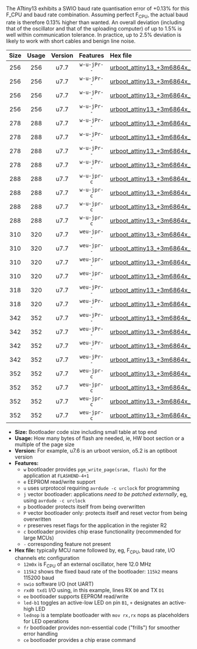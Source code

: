 The ATtiny13 exhibits a SWIO baud rate quantisation error of +0.13% for this F_CPU and baud rate combination. Assuming perfect F<sub>CPU</sub>, the actual baud rate is therefore 0.13% higher than wanted. An overall deviation (including that of the oscillator and that of the uploading computer) of up to 1.5% is well within communication tolerance. In practice, up to 2.5% deviation is likely to work with short cables and benign line noise.

|Size|Usage|Version|Features|Hex file|
|:-:|:-:|:-:|:-:|:--|
|256|256|u7.7|`w-u-jPr--`|[urboot_attiny13_+3m6864x_+++4k8_swio_rxb0_txb1_led+b2.hex](https://raw.githubusercontent.com/stefanrueger/urboot.hex/main/mcus/attiny13/external_oscillator/fcpu_+3m6864x/br_+++4k8/urboot_attiny13_+3m6864x_+++4k8_swio_rxb0_txb1_led+b2.hex)|
|256|256|u7.7|`w-u-jPr--`|[urboot_attiny13_+3m6864x_+++4k8_swio_rxb0_txb1_lednop.hex](https://raw.githubusercontent.com/stefanrueger/urboot.hex/main/mcus/attiny13/external_oscillator/fcpu_+3m6864x/br_+++4k8/urboot_attiny13_+3m6864x_+++4k8_swio_rxb0_txb1_lednop.hex)|
|256|256|u7.7|`w-u-jPr--`|[urboot_attiny13_+3m6864x_+++4k8_swio_rxb1_txb0_led+b2.hex](https://raw.githubusercontent.com/stefanrueger/urboot.hex/main/mcus/attiny13/external_oscillator/fcpu_+3m6864x/br_+++4k8/urboot_attiny13_+3m6864x_+++4k8_swio_rxb1_txb0_led+b2.hex)|
|256|256|u7.7|`w-u-jPr--`|[urboot_attiny13_+3m6864x_+++4k8_swio_rxb1_txb0_lednop.hex](https://raw.githubusercontent.com/stefanrueger/urboot.hex/main/mcus/attiny13/external_oscillator/fcpu_+3m6864x/br_+++4k8/urboot_attiny13_+3m6864x_+++4k8_swio_rxb1_txb0_lednop.hex)|
|278|288|u7.7|`w-u-jPr--`|[urboot_attiny13_+3m6864x_+++4k8_swio_rxb0_txb1_led+b2_fr.hex](https://raw.githubusercontent.com/stefanrueger/urboot.hex/main/mcus/attiny13/external_oscillator/fcpu_+3m6864x/br_+++4k8/urboot_attiny13_+3m6864x_+++4k8_swio_rxb0_txb1_led+b2_fr.hex)|
|278|288|u7.7|`w-u-jPr--`|[urboot_attiny13_+3m6864x_+++4k8_swio_rxb0_txb1_lednop_fr.hex](https://raw.githubusercontent.com/stefanrueger/urboot.hex/main/mcus/attiny13/external_oscillator/fcpu_+3m6864x/br_+++4k8/urboot_attiny13_+3m6864x_+++4k8_swio_rxb0_txb1_lednop_fr.hex)|
|278|288|u7.7|`w-u-jPr--`|[urboot_attiny13_+3m6864x_+++4k8_swio_rxb1_txb0_led+b2_fr.hex](https://raw.githubusercontent.com/stefanrueger/urboot.hex/main/mcus/attiny13/external_oscillator/fcpu_+3m6864x/br_+++4k8/urboot_attiny13_+3m6864x_+++4k8_swio_rxb1_txb0_led+b2_fr.hex)|
|278|288|u7.7|`w-u-jPr--`|[urboot_attiny13_+3m6864x_+++4k8_swio_rxb1_txb0_lednop_fr.hex](https://raw.githubusercontent.com/stefanrueger/urboot.hex/main/mcus/attiny13/external_oscillator/fcpu_+3m6864x/br_+++4k8/urboot_attiny13_+3m6864x_+++4k8_swio_rxb1_txb0_lednop_fr.hex)|
|288|288|u7.7|`w-u-jpr-c`|[urboot_attiny13_+3m6864x_+++4k8_swio_rxb0_txb1_led+b2_fr_ce.hex](https://raw.githubusercontent.com/stefanrueger/urboot.hex/main/mcus/attiny13/external_oscillator/fcpu_+3m6864x/br_+++4k8/urboot_attiny13_+3m6864x_+++4k8_swio_rxb0_txb1_led+b2_fr_ce.hex)|
|288|288|u7.7|`w-u-jpr-c`|[urboot_attiny13_+3m6864x_+++4k8_swio_rxb0_txb1_lednop_fr_ce.hex](https://raw.githubusercontent.com/stefanrueger/urboot.hex/main/mcus/attiny13/external_oscillator/fcpu_+3m6864x/br_+++4k8/urboot_attiny13_+3m6864x_+++4k8_swio_rxb0_txb1_lednop_fr_ce.hex)|
|288|288|u7.7|`w-u-jpr-c`|[urboot_attiny13_+3m6864x_+++4k8_swio_rxb1_txb0_led+b2_fr_ce.hex](https://raw.githubusercontent.com/stefanrueger/urboot.hex/main/mcus/attiny13/external_oscillator/fcpu_+3m6864x/br_+++4k8/urboot_attiny13_+3m6864x_+++4k8_swio_rxb1_txb0_led+b2_fr_ce.hex)|
|288|288|u7.7|`w-u-jpr-c`|[urboot_attiny13_+3m6864x_+++4k8_swio_rxb1_txb0_lednop_fr_ce.hex](https://raw.githubusercontent.com/stefanrueger/urboot.hex/main/mcus/attiny13/external_oscillator/fcpu_+3m6864x/br_+++4k8/urboot_attiny13_+3m6864x_+++4k8_swio_rxb1_txb0_lednop_fr_ce.hex)|
|310|320|u7.7|`weu-jpr--`|[urboot_attiny13_+3m6864x_+++4k8_swio_rxb0_txb1_ee_led+b2.hex](https://raw.githubusercontent.com/stefanrueger/urboot.hex/main/mcus/attiny13/external_oscillator/fcpu_+3m6864x/br_+++4k8/urboot_attiny13_+3m6864x_+++4k8_swio_rxb0_txb1_ee_led+b2.hex)|
|310|320|u7.7|`weu-jpr--`|[urboot_attiny13_+3m6864x_+++4k8_swio_rxb0_txb1_ee_lednop.hex](https://raw.githubusercontent.com/stefanrueger/urboot.hex/main/mcus/attiny13/external_oscillator/fcpu_+3m6864x/br_+++4k8/urboot_attiny13_+3m6864x_+++4k8_swio_rxb0_txb1_ee_lednop.hex)|
|310|320|u7.7|`weu-jpr--`|[urboot_attiny13_+3m6864x_+++4k8_swio_rxb1_txb0_ee_led+b2.hex](https://raw.githubusercontent.com/stefanrueger/urboot.hex/main/mcus/attiny13/external_oscillator/fcpu_+3m6864x/br_+++4k8/urboot_attiny13_+3m6864x_+++4k8_swio_rxb1_txb0_ee_led+b2.hex)|
|310|320|u7.7|`weu-jpr--`|[urboot_attiny13_+3m6864x_+++4k8_swio_rxb1_txb0_ee_lednop.hex](https://raw.githubusercontent.com/stefanrueger/urboot.hex/main/mcus/attiny13/external_oscillator/fcpu_+3m6864x/br_+++4k8/urboot_attiny13_+3m6864x_+++4k8_swio_rxb1_txb0_ee_lednop.hex)|
|318|320|u7.7|`weu-jPr--`|[urboot_attiny13_+3m6864x_+++4k8_swio_rxb0_txb1_ee.hex](https://raw.githubusercontent.com/stefanrueger/urboot.hex/main/mcus/attiny13/external_oscillator/fcpu_+3m6864x/br_+++4k8/urboot_attiny13_+3m6864x_+++4k8_swio_rxb0_txb1_ee.hex)|
|318|320|u7.7|`weu-jPr--`|[urboot_attiny13_+3m6864x_+++4k8_swio_rxb1_txb0_ee.hex](https://raw.githubusercontent.com/stefanrueger/urboot.hex/main/mcus/attiny13/external_oscillator/fcpu_+3m6864x/br_+++4k8/urboot_attiny13_+3m6864x_+++4k8_swio_rxb1_txb0_ee.hex)|
|342|352|u7.7|`weu-jPr--`|[urboot_attiny13_+3m6864x_+++4k8_swio_rxb0_txb1_ee_led+b2_fr.hex](https://raw.githubusercontent.com/stefanrueger/urboot.hex/main/mcus/attiny13/external_oscillator/fcpu_+3m6864x/br_+++4k8/urboot_attiny13_+3m6864x_+++4k8_swio_rxb0_txb1_ee_led+b2_fr.hex)|
|342|352|u7.7|`weu-jPr--`|[urboot_attiny13_+3m6864x_+++4k8_swio_rxb0_txb1_ee_lednop_fr.hex](https://raw.githubusercontent.com/stefanrueger/urboot.hex/main/mcus/attiny13/external_oscillator/fcpu_+3m6864x/br_+++4k8/urboot_attiny13_+3m6864x_+++4k8_swio_rxb0_txb1_ee_lednop_fr.hex)|
|342|352|u7.7|`weu-jPr--`|[urboot_attiny13_+3m6864x_+++4k8_swio_rxb1_txb0_ee_led+b2_fr.hex](https://raw.githubusercontent.com/stefanrueger/urboot.hex/main/mcus/attiny13/external_oscillator/fcpu_+3m6864x/br_+++4k8/urboot_attiny13_+3m6864x_+++4k8_swio_rxb1_txb0_ee_led+b2_fr.hex)|
|342|352|u7.7|`weu-jPr--`|[urboot_attiny13_+3m6864x_+++4k8_swio_rxb1_txb0_ee_lednop_fr.hex](https://raw.githubusercontent.com/stefanrueger/urboot.hex/main/mcus/attiny13/external_oscillator/fcpu_+3m6864x/br_+++4k8/urboot_attiny13_+3m6864x_+++4k8_swio_rxb1_txb0_ee_lednop_fr.hex)|
|352|352|u7.7|`weu-jpr-c`|[urboot_attiny13_+3m6864x_+++4k8_swio_rxb0_txb1_ee_led+b2_fr_ce.hex](https://raw.githubusercontent.com/stefanrueger/urboot.hex/main/mcus/attiny13/external_oscillator/fcpu_+3m6864x/br_+++4k8/urboot_attiny13_+3m6864x_+++4k8_swio_rxb0_txb1_ee_led+b2_fr_ce.hex)|
|352|352|u7.7|`weu-jpr-c`|[urboot_attiny13_+3m6864x_+++4k8_swio_rxb0_txb1_ee_lednop_fr_ce.hex](https://raw.githubusercontent.com/stefanrueger/urboot.hex/main/mcus/attiny13/external_oscillator/fcpu_+3m6864x/br_+++4k8/urboot_attiny13_+3m6864x_+++4k8_swio_rxb0_txb1_ee_lednop_fr_ce.hex)|
|352|352|u7.7|`weu-jpr-c`|[urboot_attiny13_+3m6864x_+++4k8_swio_rxb1_txb0_ee_led+b2_fr_ce.hex](https://raw.githubusercontent.com/stefanrueger/urboot.hex/main/mcus/attiny13/external_oscillator/fcpu_+3m6864x/br_+++4k8/urboot_attiny13_+3m6864x_+++4k8_swio_rxb1_txb0_ee_led+b2_fr_ce.hex)|
|352|352|u7.7|`weu-jpr-c`|[urboot_attiny13_+3m6864x_+++4k8_swio_rxb1_txb0_ee_lednop_fr_ce.hex](https://raw.githubusercontent.com/stefanrueger/urboot.hex/main/mcus/attiny13/external_oscillator/fcpu_+3m6864x/br_+++4k8/urboot_attiny13_+3m6864x_+++4k8_swio_rxb1_txb0_ee_lednop_fr_ce.hex)|

- **Size:** Bootloader code size including small table at top end
- **Usage:** How many bytes of flash are needed, ie, HW boot section or a multiple of the page size
- **Version:** For example, u7.6 is an urboot version, o5.2 is an optiboot version
- **Features:**
  + `w` bootloader provides `pgm_write_page(sram, flash)` for the application at `FLASHEND-4+1`
  + `e` EEPROM read/write support
  + `u` uses urprotocol requiring `avrdude -c urclock` for programming
  + `j` vector bootloader: applications *need to be patched externally*, eg, using `avrdude -c urclock`
  + `p` bootloader protects itself from being overwritten
  + `P` vector bootloader only: protects itself and reset vector from being overwritten
  + `r` preserves reset flags for the application in the register R2
  + `c` bootloader provides chip erase functionality (recommended for large MCUs)
  + `-` corresponding feature not present
- **Hex file:** typically MCU name followed by, eg, F<sub>CPU</sub>, baud rate, I/O channels etc configuration
  + `12m0x` is F<sub>CPU</sub> of an external oscillator, here 12.0 MHz
  + `115k2` shows the fixed baud rate of the bootloader: `115k2` means 115200 baud
  + `swio` software I/O (not UART)
  + `rxd0 txd1` I/O using, in this example, lines RX `D0` and TX `D1`
  + `ee` bootloader supports EEPROM read/write
  + `led-b1` toggles an active-low LED on pin `B1`, `+` designates an active-high LED
  + `lednop` is a template bootloader with `mov rx,rx` nops as placeholders for LED operations
  + `fr` bootloader provides non-essential code ("frills") for smoother error handling
  + `ce` bootloader provides a chip erase command
